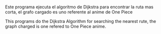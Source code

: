 Este programa ejecuta el algoritmo de Dijkstra para encontrar la ruta mas corta, el grafo cargado es uno referente al anime de One Piece

This programs do the Dijkstra Algorithm for searching the nearest rute, the graph charged is one refered to One Piece anime.
